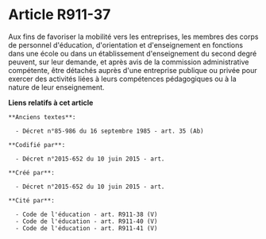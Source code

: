 # Article R911-37

Aux fins de favoriser la mobilité vers les entreprises, les membres des corps de personnel d'éducation, d'orientation et
d'enseignement en fonctions dans une école ou dans un établissement d'enseignement du second degré peuvent, sur leur demande,
et après avis de la commission administrative compétente, être détachés auprès d'une entreprise publique ou privée pour
exercer des activités liées à leurs compétences pédagogiques ou à la nature de leur enseignement.

**Liens relatifs à cet article**

	**Anciens textes**:

	  - Décret n°85-986 du 16 septembre 1985 - art. 35 (Ab)

	**Codifié par**:

	  - Décret n°2015-652 du 10 juin 2015 - art.

	**Créé par**:

	  - Décret n°2015-652 du 10 juin 2015 - art.

	**Cité par**:

	  - Code de l'éducation - art. R911-38 (V)
	  - Code de l'éducation - art. R911-40 (V)
	  - Code de l'éducation - art. R911-41 (V)
